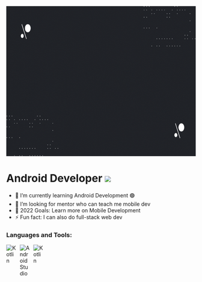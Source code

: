 <img src="./banner.gif" alt="Ivan Ramos banner" width="100%" height="400px">

# Android Developer <img src="https://cdn.jsdelivr.net/gh/devicons/devicon/icons/android/android-plain.svg" width="26px" />
          

- 🌱 I’m currently learning Android Development 🟢
- 👯 I’m looking for mentor who can teach me mobile dev
- 🥅 2022 Goals: Learn more on Mobile Development
- ⚡ Fun fact: I can also do full-stack web dev

### Languages and Tools:

<img align="left" alt="Kotlin" width="26px" src="https://cdn.jsdelivr.net/gh/devicons/devicon/icons/kotlin/kotlin-original.svg" style="padding-right:10px;" />
<img align="left" alt="Android Studio" width="26px" src="https://cdn.jsdelivr.net/gh/devicons/devicon/icons/androidstudio/androidstudio-original.svg" style="padding-right:10px;" />
<img align="left" alt="Kotlin" width="26px" src="https://cdn.jsdelivr.net/gh/devicons/devicon/icons/git/git-original.svg" style="padding-right:10px;" />
